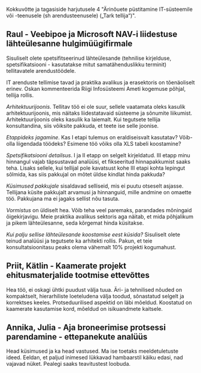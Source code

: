 
Kokkuvõtte ja tagasiside harjutusele 4 "Ärinõuete püstitamine IT-süsteemile või -teenusele (sh arendusteenusele) („Tark tellija“)".

## Raul - Veebipoe ja Microsoft NAV-i liidestuse lähteülesanne hulgimüügifirmale 

Sisuliselt olete spetsifitseerinud lähteülesande (tehnilise kirjelduse, spetsifikatsiooni - kasutatakse mitut samatähenduslikku terminit) tellitavatele arendustöödele.

IT arenduste tellimise tavad ja praktika avalikus ja erasektoris on tõenäoliselt erinev. Oskan kommenteerida Riigi Infosüsteemi Ameti kogemuse põhjal, tellija rollis.

_Arhitektuurijoonis_. Tellitav töö ei ole suur, sellele vaatamata oleks kasulik arhitektuurijoonis, mis näitaks liidestatavaid süsteeme ja sõnumite liikumist. Arhitektuurijoonis oleks kasulik ka laiemalt. Kui tegutsete tellija konsultandina, siis võiksite pakkuda, et teete ise selle joonise.

_Etappideks jagamine_. Kas I etapi tulemus on eraldiseisvalt kasutatav? Võib-olla liigendada töödeks? Esimene töö võiks olla XLS tabeli koostamine?

_Spetsifikatsiooni detailsus_. I ja II etapp on selgelt kirjeldatud. III etapp minu hinnangul vajab täpsustavad analüüsi, et fikseeritud hinnapakkumist saaks teha. Lisaks sellele, kui tellijal pole kavatsust kohe III etapi kohta lepingut sõlmida, kas siis pakkujal on mõtet üldse kindlat hinda pakkuda?

_Küsimused pakkujale_ sisaldavad selliseid, mis ei puutu otseselt asjasse. Tellijana küsite pakkujalt arvamusi ja hinnanguid, mille andmine on omaette töö. Pakkujana ma ei jagaks sellist nõu tasuta.

_Vormistus_ on üldiselt hea. Võib teha veel paremaks, parandades mõningaid õigekirjavigu. Meie praktika avalikus sektoris aga näitab, et mida põhjalikum ja pikem lähteülesanne, seda kõrgemat hinda küsitakse.

_Kui palju sellise lähteülesande koostamise eest küsida?_ Sisuliselt olete teinud analüüsi ja tegutsete ka arhitekti rollis. Pakun, et teie konsultatsioonitasu peaks olema vähemalt 10% projekti kogumahust.

## Priit, Kätlin - Kaamerate projekt ehitusmaterjalide tootmise ettevõttes

Hea töö, ei oskagi ühtki puudust välja tuua. Äri- ja tehnilised nõuded on kompaktselt, hierarhiliste loeteludena välja toodud, sõnastatud selgelt ja korrektses keeles. Protseduurilised aspektid on läbi mõeldud. Koostatud on kaamerate kasutamise kord, mõeldud on isikuandmete kaitsele.

## Annika, Julia - Aja broneerimise protsessi parendamine - ettepanekute analüüs
Head küsimused ja ka head vastused. Ma ise toetaks meeldetuletuste ideed. Eeldan, et paljud inimesed lükkavad hambaarstil käiku edasi, nad vajavad nüket. Pealegi saaks teavitustest loobuda. 

